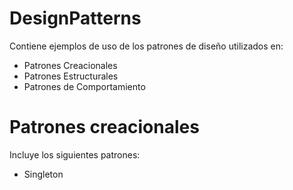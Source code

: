 # DesignPatterns

Contiene ejemplos de uso de los patrones de diseño utilizados en:

- Patrones Creacionales
- Patrones Estructurales
- Patrones de Comportamiento

# Patrones creacionales

Incluye los siguientes patrones:

- Singleton
